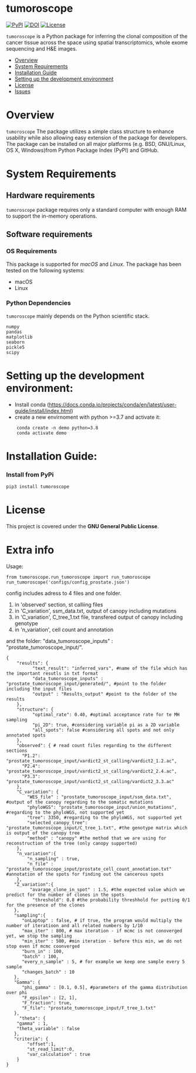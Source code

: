 # tumoroscope

[![PyPI](https://img.shields.io/pypi/v/mgcpy.svg)](https://pypi.org/project/tumoroscope/)
[![DOI](https://zenodo.org/badge/147731955.svg)](https://doi.org/10.1101/2022.09.22.508914)
[![License](https://img.shields.io/badge/License-GNU%20GPL-blue)](https://opensource.org/licenses/gpl-license)


`tumoroscope` is a Python package for inferring the clonal composition of the cancer tissue across the space using spatial transcriptomics, whole exome sequencing and H&E images.  

- [Overview](#overview)
- [System Requirements](#system-requirements)
- [Installation Guide](#installation-guide)
- [Setting up the development environment](#setting-up-the-development-environment)
- [License](#license)
- [Issues](https://github.com/neurodata/mgcpy/issues)

# Overview
``tumoroscope``  The package utilizes a simple class structure to enhance usability while also allowing easy extension of the package for developers. The package can be installed on all major platforms (e.g. BSD, GNU/Linux, OS X, Windows)from Python Package Index (PyPI) and GitHub.

# System Requirements
## Hardware requirements
`tumoroscope` package requires only a standard computer with enough RAM to support the in-memory operations.

## Software requirements
### OS Requirements
This package is supported for *macOS* and *Linux*. The package has been tested on the following systems:
+ macOS
+ Linux

### Python Dependencies
`tumoroscope` mainly depends on the Python scientific stack.

```
numpy
pandas
matplotlib
seaborn
pickle5
scipy
```

# Setting up the development environment:

- Install conda (https://docs.conda.io/projects/conda/en/latest/user-guide/install/index.html)
- create a new envirnoment with python >=3.7 and activate it:
```
    conda create -n demo python=3.8
    conda activate demo
```


# Installation Guide:

### Install from PyPi
```
pip3 install tumoroscope
```

# License

This project is covered under the **GNU General Public License**.


# Extra info

Usage:
```
from tumoroscope.run_tumoroscope import run_tumoroscope
run_tumoroscope('configs/config_prostate.json')
``` 
config includes adress to 4 files and one folder. 

1. in 'observed' section, st calliing files 
2. in 'C_variation', ssm_data.txt, output of canopy including mutations
3. in 'C_variation', C_tree_1.txt file, transfered output of canopy including genotype
4. in 'n_variation', cell count and annotation

and the folder: "data_tumoroscope_inputs" : "prostate_tumoroscope_input/".


```
{
    "results": {
          "text_result": "inferred_vars", #name of the file which has the important resutls in txt format
          "data_tumoroscope_inputs" : "prostate_tumoroscope_input/generated/", #point to the folder including the input files
          "output" : "Results_output" #point to the folder of the results
    },
    "structure": {
          "optimal_rate": 0.40, #optimal acceptance rate for te MH sampling
          "pi_2D": true, #considering variable pi as a 2D variable 
          "all_spots": false #considering all spots and not only annotated spots
    },
    "observed": { # read count files regarding to the different sections
      "P1.2": "prostate_tumoroscope_input/vardict2_st_calling/vardict2_1.2.ac",
      "P2.4": "prostate_tumoroscope_input/vardict2_st_calling/vardict2_2.4.ac",
      "P3.3": "prostate_tumoroscope_input/vardict2_st_calling/vardict2_3.3.ac"
    },
    "C_variation": {
        "WES_file" : "prostate_tumoroscope_input/ssm_data.txt", #output of the canopy regarding to the somatic mutations 
        "phyloWGS": "prostate_tumoroscope_input/union_mutations", #regarding to the phyloWGS, not supported yet
        "tree": 3350, #regarding to the phyloWGS, not supported yet
        "selected_canopy_tree": "prostate_tumoroscope_input/C_tree_1.txt", #the genotype matrix which is output of the canopy tree
        "method" : "canopy" #the method that we are using for reconstruction of the tree (only canopy supported) 
    },
    "n_variation":{
        "n_sampling" : true,
        "n_file" : "prostate_tumoroscope_input/prostate_cell_count_annotation.txt" #annotation of the spots for finding out the cancerous spots
    },
   "Z_variation":{
         "avarage_clone_in_spot" : 1.5, #the expected value which we predict for the number of clones in the spots
          "threshold": 0.8 #the probability threshhold for putting 0/1 for the presence of the clones
   },
   "sampling":{
      "onLaptop" : false, # if true, the program would multiply the number of iteratioon and all related numbers by 1/10
      "max_iter" : 800, # max iteration - if mcmc is not conoverged yet, we stop the sampling
      "min_iter" : 500, #min iteration - before this min, we do not stop even if mcmc coonverged
      "burn_in" : 100, 
      "batch" : 100,
      "every_n_sample" : 5, # for example we keep one sample every 5 sample
      "changes_batch" : 10
   },
   "Gamma": {
      "phi_gamma" : [0.1, 0.5], #parameters of the gamma distribution over phi 
      "F_epsilon" : [2, 1], 
      "F_fraction": true,
      "F_file": "prostate_tumoroscope_input/F_tree_1.txt"
   },
     "theta": {
    "gamma" : 1,
    "theta_variable" : false
   },
   "criteria": {
        "offset":1,
        "st_read_limit":0,
        "var_calculation" : true
    }
}

```


